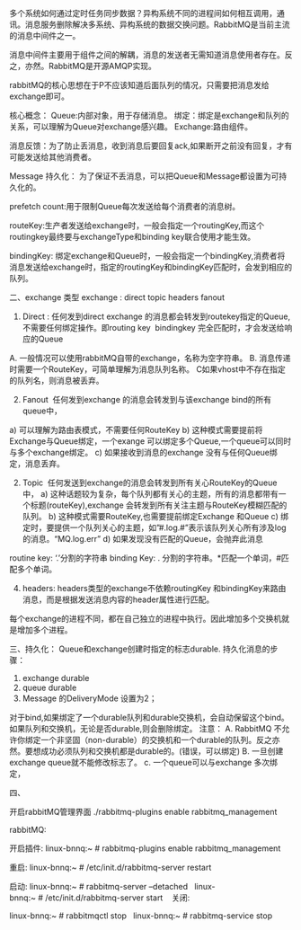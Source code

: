 多个系统如何通过定时任务同步数据？异构系统不同的进程间如何相互调用，通讯。消息服务删除解决多系统、异构系统的数据交换问题。RabbitMQ是当前主流的消息中间件之一。

消息中间件主要用于组件之间的解耦，消息的发送者无需知道消息使用者存在。反之，亦然。RabbitMQ是开源AMQP实现。

rabbitMQ的核心思想在于P不应该知道后面队列的情况，只需要把消息发给exchange即可。

核心概念：
Queue:内部对象，用于存储消息。
绑定：绑定是exchange和队列的关系，可以理解为Queue对exchange感兴趣。
Exchange:路由组件。

消息反馈：为了防止丢消息，收到消息后要回复ack,如果断开之前没有回复，才有可能发送给其他消费者。

Message 持久化：
为了保证不丢消息，可以把Queue和Message都设置为可持久化的。

prefetch count:用于限制Queue每次发送给每个消费者的消息树。

routeKey:生产者发送给exchange时，一般会指定一个routingKey,而这个routingkey最终要与exchangeType和binding key联合使用才能生效。

bindingKey: 绑定exchange和Queue时，一般会指定一个bindingKey,消费者将消息发送给exchange时，指定的routingKey和bindingKey匹配时，会发到相应的队列。


二、exchange 类型
exchange : direct topic headers fanout


1. Direct :
任何发到direct exchange 的消息都会转发到routekey指定的Queue,不需要任何绑定操作。即routing key  bindingkey 完全匹配时，才会发送给响应的Queue


A. 一般情况可以使用rabbitMQ自带的exchange，名称为空字符串。
B. 消息传递时需要一个RouteKey，可简单理解为消息队列名称。
C如果vhost中不存在指定的队列名，则消息被丢弃。

2. Fanout 
任何发到exchange 的消息会转发到与该exchange bind的所有queue中，

a) 可以理解为路由表模式，不需要任何RouteKey
b) 这种模式需要提前将Exchange与Queue绑定，一个exange 可以绑定多个Queue,一个queue可以同时与多个exchange绑定。
c) 如果接收到消息的exchange 没有与任何Queue绑定，消息丢弃。

2. Topic 
任何发送到exchange的消息会转发到所有关心RouteKey的Queue中，
a) 这种话题较为复杂，每个队列都有关心的主题，所有的消息都带有一个标题(routeKey),exchange 会转发到所有关注主题与RouteKey模糊匹配的队列。
b) 这种模式需要RouteKey,也需要提前绑定Exchange 和Queue
c) 绑定时，要提供一个队列关心的主题，如”#.log.#”表示该队列关心所有涉及log的消息。“MQ.log.err”
d) 如果发现没有匹配的Queue，会抛弃此消息

routine key: ‘.’分割的字符串
binding Key: . 分割的字符串。*匹配一个单词，#匹配多个单词。


4. headers:
headers类型的exchange不依赖routingKey 和bindingKey来路由消息，而是根据发送消息内容的header属性进行匹配。


每个exchange的进程不同，都在自己独立的进程中执行。因此增加多个交换机就是增加多个进程。


三、持久化：
Queue和exchange创建时指定的标志durable.
持久化消息的步骤：
1) exchange durable
2) queue durable
3) Message 的DeliveryMode 设置为2；

对于bind,如果绑定了一个durable队列和durable交换机，会自动保留这个bind。如果队列和交换机，无论是否durable,则会删除绑定。
注意：
A. RabbitMQ 不允许你绑定一个非坚固（non-durable）的交换机和一个durable的队列。反之亦然。要想成功必须队列和交换机都是durable的。(错误，可以绑定)
B. 一旦创建exchange queue就不能修改标志了。
c. 一个queue可以与exchange 多次绑定，

四、


开启rabbitMQ管理界面
./rabbitmq-plugins enable rabbitmq_management

rabbitMQ:

开启插件:
linux-bnnq:~ # rabbitmq-plugins enable rabbitmq_management  

重启:
linux-bnnq:~ # /etc/init.d/rabbitmq-server restart   

启动:
linux-bnnq:~ # rabbitmq-server –detached  
linux-bnnq:~ # /etc/init.d/rabbitmq-server start   
关闭:

linux-bnnq:~ # rabbitmqctl stop  
linux-bnnq:~ # rabbitmq-service stop 
